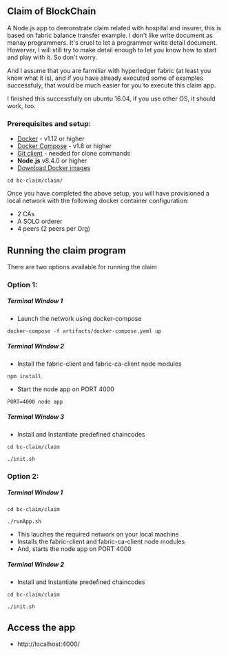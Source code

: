 ## Claim of BlockChain

A Node.js app to demonstrate claim related with hospital and insurer, this is based on fabric balance transfer example. I don't like write document as manay programmers. 
It's cruel to let a programmer write detail document. Howerver, I will still try to make detail enough to let you know how to start and play with it. So don't worry.


And I assume that you are farmiliar with hyperledger fabric (at least you know what it is),  and if you have already executed some of examples successfuly, that would be much easier for you to
execute this claim app.  

I finished this successfully on ubuntu 16.04,  if you use other OS, it should work, too.

### Prerequisites and setup:

* [Docker](https://www.docker.com/products/overview) - v1.12 or higher
* [Docker Compose](https://docs.docker.com/compose/overview/) - v1.8 or higher
* [Git client](https://git-scm.com/downloads) - needed for clone commands
* **Node.js** v8.4.0 or higher
* [Download Docker images](http://hyperledger-fabric.readthedocs.io/en/latest/samples.html#binaries)


```
cd bc-claim/claim/
```

Once you have completed the above setup, you will have provisioned a local network with the following docker container configuration:

* 2 CAs
* A SOLO orderer
* 4 peers (2 peers per Org)


## Running the claim program

There are two options available for running the claim 


### Option 1:

##### Terminal Window 1

* Launch the network using docker-compose

```
docker-compose -f artifacts/docker-compose.yaml up
```
##### Terminal Window 2

* Install the fabric-client and fabric-ca-client node modules

```
npm install
```

* Start the node app on PORT 4000

```
PORT=4000 node app
```

##### Terminal Window 3
* Install and Instantiate predefined chaincodes
```
cd bc-claim/claim

./init.sh

```


### Option 2:

##### Terminal Window 1

```
cd bc-claim/claim

./runApp.sh

```

* This lauches the required network on your local machine
* Installs the fabric-client and fabric-ca-client node modules
* And, starts the node app on PORT 4000


##### Terminal Window 2
* Install and Instantiate predefined chaincodes
```
cd bc-claim/claim

./init.sh

```


## Access the app

* http://localhost:4000/



